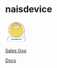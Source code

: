 # naisdevice

<p align="left">
  <img width="70" height="70" src="/assets/naisdevice.png">
</p>

[Sales Goo](https://naisdevice-poster.labs.nais.io)

[Docs](https://doc.nais.io/device/)